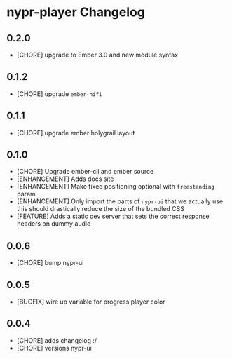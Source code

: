 # nypr-player Changelog
## 0.2.0
- [CHORE] upgrade to Ember 3.0 and new module syntax

## 0.1.2
- [CHORE] upgrade `ember-hifi`

## 0.1.1
- [CHORE] upgrade ember holygrail layout

## 0.1.0
- [CHORE] Upgrade ember-cli and ember source
- [ENHANCEMENT] Adds docs site
- [ENHANCEMENT] Make fixed positioning optional with `freestanding` param
- [ENHANCEMENT] Only import the parts of `nypr-ui` that we actually use. this should drastically reduce the size of the bundled CSS
- [FEATURE] Adds a static dev server that sets the correct response headers on dummy audio

## 0.0.6
- [CHORE] bump nypr-ui

## 0.0.5
- [BUGFIX] wire up variable for progress player color

## 0.0.4

- [CHORE] adds changelog :/
- [CHORE] versions nypr-ui
